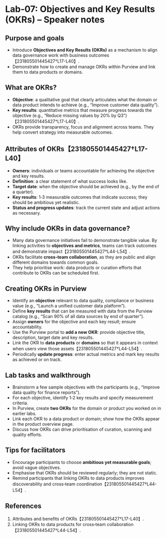 # Lab‑07: Objectives and Key Results (OKRs) – Speaker notes

## Purpose and goals

- Introduce **Objectives and Key Results (OKRs)** as a mechanism to align data governance work with business outcomes【231805501445427†L17-L40】.
- Demonstrate how to create and manage OKRs within Purview and link them to data products or domains.

## What are OKRs?

- **Objective**: a qualitative goal that clearly articulates what the domain or data product intends to achieve (e.g., “Improve customer data quality”).
- **Key results**: quantitative metrics that measure progress towards the objective (e.g., “Reduce missing values by 20% by Q3”)【231805501445427†L17-L40】.
- OKRs provide transparency, focus and alignment across teams.  They help convert strategy into measurable outcomes.

## Attributes of OKRs【231805501445427†L17-L40】

- **Owners**: individuals or teams accountable for achieving the objective and key results.
- **Definition**: a clear statement of what success looks like.
- **Target date**: when the objective should be achieved (e.g., by the end of a quarter).
- **Key results**: 1‑3 measurable outcomes that indicate success; they should be ambitious yet realistic.
- **Status and progress updates**: track the current state and adjust actions as necessary.

## Why include OKRs in data governance?

- Many data governance initiatives fail to demonstrate tangible value.  By linking activities to **objectives and metrics**, teams can track outcomes and demonstrate impact【231805501445427†L44-L54】.
- OKRs facilitate **cross‑team collaboration**, as they are public and align different domains towards common goals.
- They help prioritise work: data products or curation efforts that contribute to OKRs can be scheduled first.

## Creating OKRs in Purview

- Identify an **objective** relevant to data quality, compliance or business value (e.g., “Launch a unified customer data platform”).
- Define **key results** that can be measured with data from the Purview catalog (e.g., “Scan 90% of all data sources by end of quarter”).
- Assign **owners** for the objective and each key result; ensure accountability.
- Use the Purview portal to **add a new OKR**: provide objective title, description, target date and key results.
- Link the OKR to **data products** or **domains** so that it appears in context when users view those assets【231805501445427†L44-L54】.
- Periodically **update progress**: enter actual metrics and mark key results as achieved or on track.

## Lab tasks and walkthrough

- Brainstorm a few sample objectives with the participants (e.g., “Improve data quality for finance reports”).
- For each objective, identify 1‑2 key results and specify measurement criteria.
- In Purview, create **two OKRs** for the domain or product you worked on in earlier labs.
- Link each OKR to a data product or domain; show how the OKRs appear in the product overview page.
- Discuss how OKRs can drive prioritisation of curation, scanning and quality efforts.

## Tips for facilitators

- Encourage participants to choose **ambitious yet measurable goals**; avoid vague objectives.
- Emphasise that OKRs should be reviewed regularly; they are not static.
- Remind participants that linking OKRs to data products improves discoverability and cross‑team coordination【231805501445427†L44-L54】.

## References

1. Attributes and benefits of OKRs【231805501445427†L17-L40】.
2. Linking OKRs to data products for cross‑team collaboration【231805501445427†L44-L54】.
